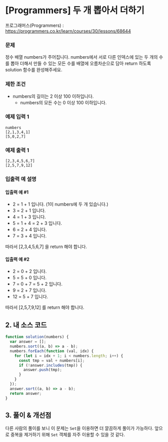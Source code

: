 # [Programmers] 두 개 뽑아서 더하기

프로그래머스(Programmers) : https://programmers.co.kr/learn/courses/30/lessons/68644

### 문제

정수 배열 numbers가 주어집니다. numbers에서 서로 다른 인덱스에 있는 두 개의 수를 뽑아 더해서 만들 수 있는 모든 수를 배열에 오름차순으로 담아 return 하도록 solution 함수를 완성해주세요.

### 제한 조건

- numbers의 길이는 2 이상 100 이하입니다.
  - numbers의 모든 수는 0 이상 100 이하입니다.

### 예제 입력 1

```
numbers
[2,1,3,4,1]
[5,0,2,7]
```

### 예제 출력 1

```
[2,3,4,5,6,7]
[2,5,7,9,12]
```

### 입출력 예 설명

#### 입출력 예 #1

- 2 = 1 + 1 입니다. (1이 numbers에 두 개 있습니다.)
- 3 = 2 + 1 입니다.
- 4 = 1 + 3 입니다.
- 5 = 1 + 4 = 2 + 3 입니다.
- 6 = 2 + 4 입니다.
- 7 = 3 + 4 입니다.

따라서 [2,3,4,5,6,7] 을 return 해야 합니다.

#### 입출력 예 #2

- 2 = 0 + 2 입니다.
- 5 = 5 + 0 입니다.
- 7 = 0 + 7 = 5 + 2 입니다.
- 9 = 2 + 7 입니다.
- 12 = 5 + 7 입니다.

따라서 [2,5,7,9,12] 를 return 해야 합니다.

## 2. 내 소스 코드

```javascript
function solution(numbers) {
  var answer = [];
  numbers.sort((a, b) => a - b);
  numbers.forEach(function (val, idx) {
    for (let i = idx + 1; i < numbers.length; i++) {
      const tmp = val + numbers[i];
      if (!answer.includes(tmp)) {
        answer.push(tmp);
      }
    }
  });
  answer.sort((a, b) => a - b);
  return answer;
}
```

## 3. 풀이 & 개선점

다른 사람의 풀이를 보니 이 문제는 `Set`을 이용하면 더 깔끔하게 풀이가 가능하다. 앞으로 중복을 제거하기 위해 `Set` 객체를 자주 이용할 수 있을 것 같다.
